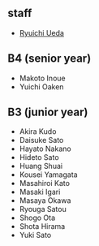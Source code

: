 <h2>staff</h2>
<ul>
 	<li id="ryuichiueda"><a href="http://lab.ueda.asia/?page_id=42">Ryuichi Ueda</a></li>
</ul>
<h2>B4 (senior year)</h2>
<ul>
 	<li>Makoto Inoue</li>
 	<li>Yuichi Oaken</li>
</ul>
<h2>B3 (junior year)</h2>
<ul><sort -k2,2>
 	<li>Akira Kudo</li>
 	<li>Daisuke Sato</li>
 	<li>Hayato Nakano</li>
 	<li>Hideto Sato</li>
 	<li>Huang Shuai</li>
 	<li>Kousei Yamagata</li>
 	<li>Masahiroi Kato</li>
 	<li>Masaki Igari</li>
 	<li>Masaya Okawa</li>
 	<li>Ryouga Satou</li>
 	<li>Shogo Ota</li>
 	<li>Shota Hirama</li>
 	<li>Yuki Sato</li>
</ul>
